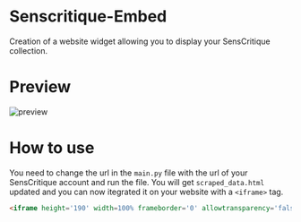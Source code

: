 # Senscritique-Embed
Creation of a website widget allowing you to display your SensCritique collection.

# Preview
![preview](https://github.com/SkowKyubu/Senscritique-Embed/assets/120100522/d5a8f6fd-2856-45d2-9498-cb905b612848)

# How to use
You need to change the url in the `main.py` file with the url of your SensCritique account and run the file. You will get `scraped_data.html` updated and you can now itegrated it on your website with a `<iframe>` tag.

```HTML
<iframe height='190' width=100% frameborder='0' allowtransparency='false' scrolling='no' src='SC_widget/scraped_data.html'></iframe>
```

